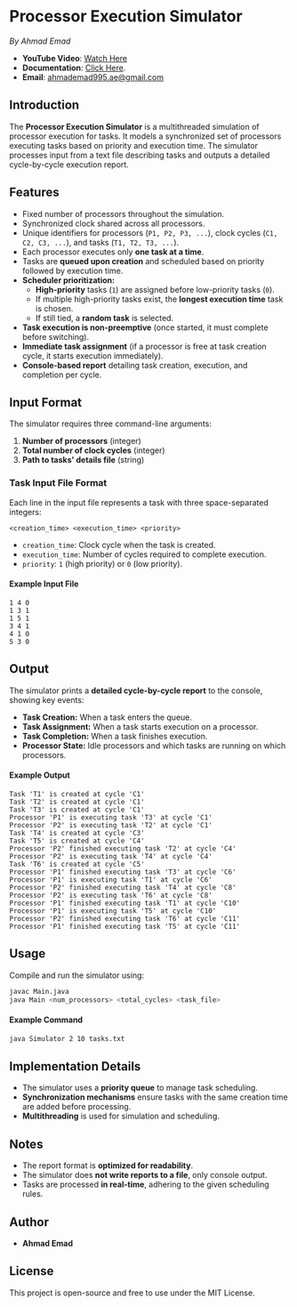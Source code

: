 # Processor Execution Simulator

_By Ahmad Emad_  
- **YouTube Video**: [Watch Here](https://youtu.be/2ebH247v2pE)  
- **Documentation**: [Click Here](Processor-Execution-Simulator-Documentation.pdf).
- **Email**: [ahmademad995.ae@gmail.com](mailto:ahmademad995.ae@gmail.com)

## Introduction
The **Processor Execution Simulator** is a multithreaded simulation of processor execution for tasks. It models a synchronized set of processors executing tasks based on priority and execution time. The simulator processes input from a text file describing tasks and outputs a detailed cycle-by-cycle execution report.

## Features
- Fixed number of processors throughout the simulation.
- Synchronized clock shared across all processors.
- Unique identifiers for processors (`P1, P2, P3, ...`), clock cycles (`C1, C2, C3, ...`), and tasks (`T1, T2, T3, ...`).
- Each processor executes only **one task at a time**.
- Tasks are **queued upon creation** and scheduled based on priority followed by execution time.
- **Scheduler prioritization:**
  - **High-priority** tasks (`1`) are assigned before low-priority tasks (`0`).
  - If multiple high-priority tasks exist, the **longest execution time** task is chosen.
  - If still tied, a **random task** is selected.
- **Task execution is non-preemptive** (once started, it must complete before switching).
- **Immediate task assignment** (if a processor is free at task creation cycle, it starts execution immediately).
- **Console-based report** detailing task creation, execution, and completion per cycle.

## Input Format
The simulator requires three command-line arguments:
1. **Number of processors** (integer)
2. **Total number of clock cycles** (integer)
3. **Path to tasks' details file** (string)

### **Task Input File Format**
Each line in the input file represents a task with three space-separated integers:
```
<creation_time> <execution_time> <priority>
```
- `creation_time`: Clock cycle when the task is created.
- `execution_time`: Number of cycles required to complete execution.
- `priority`: `1` (high priority) or `0` (low priority).

#### **Example Input File**
```
1 4 0
1 3 1
1 5 1
3 4 1
4 1 0
5 3 0
```

## Output
The simulator prints a **detailed cycle-by-cycle report** to the console, showing key events:
- **Task Creation:** When a task enters the queue.
- **Task Assignment:** When a task starts execution on a processor.
- **Task Completion:** When a task finishes execution.
- **Processor State:** Idle processors and which tasks are running on which processors.

#### **Example Output**
```
Task 'T1' is created at cycle 'C1'
Task 'T2' is created at cycle 'C1'
Task 'T3' is created at cycle 'C1'
Processor 'P1' is executing task 'T3' at cycle 'C1'
Processor 'P2' is executing task 'T2' at cycle 'C1'
Task 'T4' is created at cycle 'C3'
Task 'T5' is created at cycle 'C4'
Processor 'P2' finished executing task 'T2' at cycle 'C4'
Processor 'P2' is executing task 'T4' at cycle 'C4'
Task 'T6' is created at cycle 'C5'
Processor 'P1' finished executing task 'T3' at cycle 'C6'
Processor 'P1' is executing task 'T1' at cycle 'C6'
Processor 'P2' finished executing task 'T4' at cycle 'C8'
Processor 'P2' is executing task 'T6' at cycle 'C8'
Processor 'P1' finished executing task 'T1' at cycle 'C10'
Processor 'P1' is executing task 'T5' at cycle 'C10'
Processor 'P2' finished executing task 'T6' at cycle 'C11'
Processor 'P1' finished executing task 'T5' at cycle 'C11'
```

## Usage
Compile and run the simulator using:
```sh
javac Main.java
java Main <num_processors> <total_cycles> <task_file>
```
#### **Example Command**
```sh
java Simulator 2 10 tasks.txt
```

## Implementation Details
- The simulator uses a **priority queue** to manage task scheduling.
- **Synchronization mechanisms** ensure tasks with the same creation time are added before processing.
- **Multithreading** is used for simulation and scheduling.

## Notes
- The report format is **optimized for readability**.
- The simulator does **not write reports to a file**, only console output.
- Tasks are processed **in real-time**, adhering to the given scheduling rules.

## Author
- **Ahmad Emad**

## License
This project is open-source and free to use under the MIT License.

